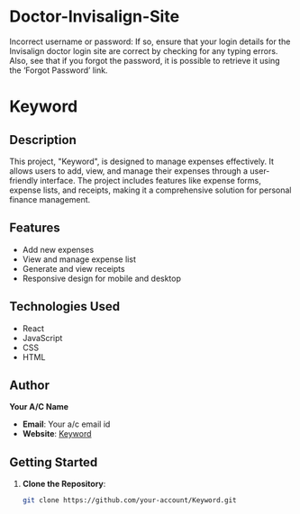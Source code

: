 # Doctor-Invisalign-Site
Incorrect username or password: If so, ensure that your login details for the Invisalign doctor login site are correct by checking for any typing errors. Also, see that if you forgot the password, it is possible to retrieve it using the ‘Forgot Password’ link. 
# Keyword

## Description
This project, "Keyword", is designed to manage expenses effectively. It allows users to add, view, and manage their expenses through a user-friendly interface. The project includes features like expense forms, expense lists, and receipts, making it a comprehensive solution for personal finance management.

## Features
- Add new expenses
- View and manage expense list
- Generate and view receipts
- Responsive design for mobile and desktop

## Technologies Used
- React
- JavaScript
- CSS
- HTML

## Author
**Your A/C Name**
- **Email**: Your a/c email id
- **Website**: [Keyword](https://keyword.example.com)

## Getting Started
1. **Clone the Repository**:
   ```bash
   git clone https://github.com/your-account/Keyword.git
